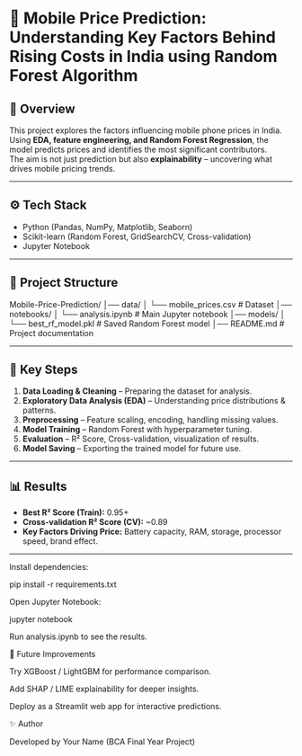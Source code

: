 # 📱 Mobile Price Prediction: Understanding Key Factors Behind Rising Costs in India using Random Forest Algorithm

## 📖 Overview
This project explores the factors influencing mobile phone prices in India. Using **EDA, feature engineering, and Random Forest Regression**, the model predicts prices and identifies the most significant contributors.  
The aim is not just prediction but also **explainability** – uncovering what drives mobile pricing trends.

---

## ⚙️ Tech Stack
- Python (Pandas, NumPy, Matplotlib, Seaborn)
- Scikit-learn (Random Forest, GridSearchCV, Cross-validation)
- Jupyter Notebook

---

## 📂 Project Structure

Mobile-Price-Prediction/
│── data/
│ └── mobile_prices.csv # Dataset
│── notebooks/
│ └── analysis.ipynb # Main Jupyter notebook
│── models/
│ └── best_rf_model.pkl # Saved Random Forest model
│── README.md # Project documentation


---

## 🔑 Key Steps
1. **Data Loading & Cleaning** – Preparing the dataset for analysis.  
2. **Exploratory Data Analysis (EDA)** – Understanding price distributions & patterns.  
3. **Preprocessing** – Feature scaling, encoding, handling missing values.  
4. **Model Training** – Random Forest with hyperparameter tuning.  
5. **Evaluation** – R² Score, Cross-validation, visualization of results.  
6. **Model Saving** – Exporting the trained model for future use.  

---

## 📊 Results
- **Best R² Score (Train):** 0.95+  
- **Cross-validation R² Score (CV):** ~0.89  
- **Key Factors Driving Price:** Battery capacity, RAM, storage, processor speed, brand effect.  

---

Install dependencies:

pip install -r requirements.txt


Open Jupyter Notebook:

jupyter notebook


Run analysis.ipynb to see the results.

📌 Future Improvements

Try XGBoost / LightGBM for performance comparison.

Add SHAP / LIME explainability for deeper insights.

Deploy as a Streamlit web app for interactive predictions.

✨ Author

Developed by Your Name (BCA Final Year Project)



